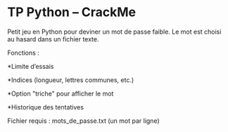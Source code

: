 # TP Python – CrackMe
Petit jeu en Python pour deviner un mot de passe faible.
Le mot est choisi au hasard dans un fichier texte.

Fonctions :

*Limite d’essais

*Indices (longueur, lettres communes, etc.)

*Option "triche" pour afficher le mot

*Historique des tentatives

Fichier requis : mots_de_passe.txt (un mot par ligne)
